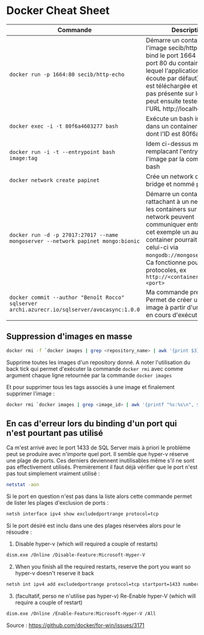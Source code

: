# Docker Cheat Sheet

Commande | Description
--- | ---
`docker run -p 1664:80 secib/http-echo` | Démarre un container avec l'image secib/http-echo et bind le port 1664 local sur le port 80 du container (port sur lequel l'application http-echo écoute par défaut). L'image est téléchargée et installée si pas présente sur le poste. On peut ensuite tester l'appli via l'URL http://localhost:1664
`docker exec -i -t 80f6a4603277 bash` | Exécute un bash interactif dans un container existant dont l'ID est 80f6a4603277
`docker run -i -t --entrypoint bash image:tag` | Idem ci-dessus mais en remplacant l'entry point de l'image par la commande bash
`docker network create papinet` | Crée un network de type bridge et nommé papinet
`docker run -d -p 27017:27017 --name mongoserver --network papinet mongo:bionic` | Démarre un container en le rattachant à un network. Tous les containers sur le même network peuvent communiquer entre eux, dans cet exemple un autre container pourrait accéder à celui-ci via `mongodb://mongoserver:27017`. Ca fonctionne pour tous les protocoles, ex `http://<containername>:<port>`
`docker commit --author "Benoît Rocco" sqlserver archi.azurecr.io/sqlserver/avocasync:1.0.0` | Ma commande préférée :) Permet de créer une nouvelle image à partir d'un container en cours d'exécution

## Suppression d'images en masse

```bash
docker rmi -f `docker images | grep <repository_name> | awk '{print $3}'`
```

Supprime toutes les images d'un repository donné. A noter l'utilisation du back tick qui permet d'exécuter la commande `docker rmi` avec comme argument chaque ligne retournée par la commande `docker images`

Et pour supprimer tous les tags associés à une image et finalement supprimer l'image :

```bash
docker rmi `docker images | grep <image_id> | awk '{printf "%s:%s\n", $1, $2}'`
```

## En cas d'erreur lors du binding d'un port qui n'est pourtant pas utilisé

Ca m'est arrivé avec le port 1433 de SQL Server mais à priori le problème peut se produire avec n'importe quel port. Il semble que hyper-v réserve une plage de ports. Ces derniers deviennent inutilisables même s'il ne sont pas effectivement utilisés. Premièrement il faut déjà vérifier que le port n'est pas tout simplement vraiment utilisé :

```bash
netstat -aon
```

Si le port en question n'est pas dans la liste alors cette commande permet de lister les plages d'exclusion de ports : 

```bash
netsh interface ipv4 show excludedportrange protocol=tcp
```

Si le port désiré est inclu dans une des plages réservées alors pour le résoudre : 

1. Disable hyper-v (which will required a couple of restarts)

```bash
dism.exe /Online /Disable-Feature:Microsoft-Hyper-V
```

2. When you finish all the required restarts, reserve the port you want so hyper-v doesn't reserve it back

```bash
netsh int ipv4 add excludedportrange protocol=tcp startport=1433 numberofports=2
```

3. (facultatif, perso ne n'utilise pas hyper-v) Re-Enable hyper-V (which will require a couple of restart)

```bash
dism.exe /Online /Enable-Feature:Microsoft-Hyper-V /All
```

Source : https://github.com/docker/for-win/issues/3171
